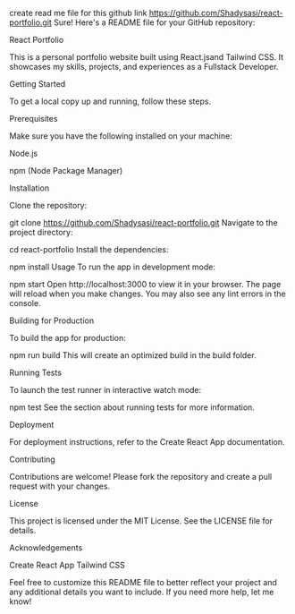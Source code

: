 create read me file for this github link https://github.com/Shadysasi/react-portfolio.git
Sure! Here's a README file for your GitHub repository:

React Portfolio

This is a personal portfolio website built using React.jsand Tailwind CSS. It showcases my skills, projects, and experiences as a Fullstack Developer.

Getting Started

To get a local copy up and running, follow these steps.

Prerequisites

Make sure you have the following installed on your machine:

Node.js

npm (Node Package Manager)

Installation

Clone the repository:


git clone https://github.com/Shadysasi/react-portfolio.git
Navigate to the project directory:


cd react-portfolio
Install the dependencies:


npm install
Usage
To run the app in development mode:


npm start
Open http://localhost:3000 to view it in your browser. The page will reload when you make changes. You may also see any lint errors in the console.

Building for Production

To build the app for production:


npm run build
This will create an optimized build in the build folder.

Running Tests

To launch the test runner in interactive watch mode:


npm test
See the section about running tests for more information.

Deployment

For deployment instructions, refer to the Create React App documentation.

Contributing

Contributions are welcome! Please fork the repository and create a pull request with your changes.

License

This project is licensed under the MIT License. See the LICENSE file for details.

Acknowledgements

Create React App
Tailwind CSS

Feel free to customize this README file to better reflect your project and any additional details you want to include. If you need more help, let me know!
